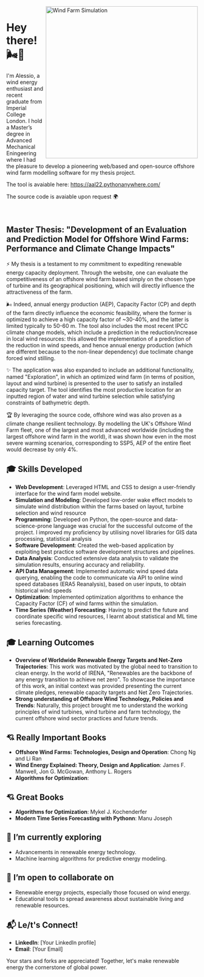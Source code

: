 <img align="right" width="400" src="https://londonarray.com/wp-content/uploads/2020/06/operational-11-scaled.jpg" alt="Wind Farm Simulation">

# Hey there! 🌬️👋

I'm Alessio, a wind energy enthusiast and recent graduate from Imperial College London. I hold a Master’s degree in Advanced Mechanical Eningeering where I had the pleasure to develop a pioneering web/based and open-source offshore wind farm modelling software for my thesis project.

The tool is avaiable here: https://aal22.pythonanywhere.com/

The source code is avaiable upon request :earth_africa:

<br>

## Master Thesis: "Development of an Evaluation and Prediction Model for Offshore Wind Farms: Performance and Climate Change Impacts"
:zap: My thesis is a testament to my commitment to expediting renewable energy capacity deployment. Through the website, one can evaluate the competitiveness of an offshore wind farm based simply on the chosen type of turbine and its geographical positioning, which will directly influence the attractiveness of the farm. 

🌬️ Indeed, annual energy production (AEP), Capacity Factor (CP) and depth of the farm directly influence the economic feasibility, where the former is optimized to achieve a high capacity factor of ~30-40%, and the latter is limited typically to 50-60 m. The tool also includes the most recent IPCC climate change models, which include a prediction in the reduction/increase in local wind resources: this allowed the implementation of a prediction of the reduction in wind speeds, and hence annual energy production (which are different because to the non-linear dependency) due toclimate change forced wind stilling.

:sparkles: The application was also expanded to include an additional functionality, named "Exploration", in which an optimized wind farm (in terms of position, layout and wind turbine) is presented to the user to satisfy an installed capacity target. The tool identifies the most productive location for an inputted region of water and wind turbine selection while satisfying constraints of bathymetric depth.

:trophy: By leveraging the source code, offshore wind was also proven as a climate change resilient technology. By modelling the UK's Offshore Wind Farm fleet, one of the largest and most advanced worldwide (including the largest offshore wind farm in the world), it was shown how even in the most severe warming scenarios, corresponding to SSP5, AEP of the entire fleet would decrease by only 4%.

## 🎓 Skills Developed
- **Web Development**: Leveraged HTML and CSS to design a user-friendly interface for the wind farm model website.
- **Simulation and Modeling**: Developed low-order wake effect models to simulate wind distribution within the farms based on layout, turbine selection and wind resource  
- **Programming**: Developed on Python, the open-source and data-science-prone language was crucial for the successful outcome of the project. I improved my proficiency by utilising novel libraries for GIS data processing, statistical analysis
-  **Software Development**: Created the web-based application by exploiting best practice software development structures and pipelines.
- **Data Analysis**: Conducted extensive data analysis to validate the simulation results, ensuring accuracy and reliability.
- **API Data Management**: Implemented automatic wind speed data querying, enabling the code to communicate via API to online wind speed databases (ERA5 Reanalysis), based on user inputs, to obtain historical wind speeds
- **Optimization**: Implemented optimization algorithms to enhance the Capacity Factor (CF) of wind farms within the simulation.
- **Time Series (Weather) Forecasting**: Having to predict the future and coordinate specific wind resources, I learnt about statistical and ML time series forecasting.


## 🎓 Learning Outcomes
- **Overview of Worldwide Renewable Energy Targets and Net-Zero Trajectories**: This work was motivated by the global need to transition to clean energy. In the world of IRENA, "Renewables are the backbone of any energy transition to achieve net zero". To showcase the importance of this work, an initial context was provided presenting the current climate pledges, renewable capacity targets and Net Zero Trajectories.
- **Strong understanding of Offshore Wind Technology, Policies and Trends**: Naturally, this project brought me to understand the working principles of wind turbines, wind turbine and farm technology, the current offshore wind sector practices and future trends.

## :cupid: Really Important Books
- **Offshore Wind Farms: Technologies, Design and Operation**: Chong Ng and Li Ran
- **Wind Energy Explained: Theory, Design and Application**: James F. Manwell, Jon G. McGowan, Anthony L. Rogers
- **Algorithms for Optimization**:

## :cupid: Great Books
- **Algorithms for Optimization**: Mykel J. Kochenderfer
- **Modern Time Series Forecasting with Pythonn**: Manu Joseph 


## 🌱 I’m currently exploring

- Advancements in renewable energy technology.
- Machine learning algorithms for predictive energy modeling.

## 👯 I’m open to collaborate on

- Renewable energy projects, especially those focused on wind energy.
- Educational tools to spread awareness about sustainable living and renewable resources.

## 📬 Le/t's Connect!

- **LinkedIn**: [Your LinkedIn profile]
- **Email**: [Your Email]

Your stars and forks are appreciated! Together, let's make renewable energy the cornerstone of global power.
